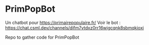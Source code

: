 # PrimPopBot

Un chatbot pour https://primairepopulaire.fr/
Voir le bot : https://chat.csml.dev/channels/difm7vtdxz0rr16wigcqnk8sbmqkioxi

Repo to gather code for PrimPopBot
